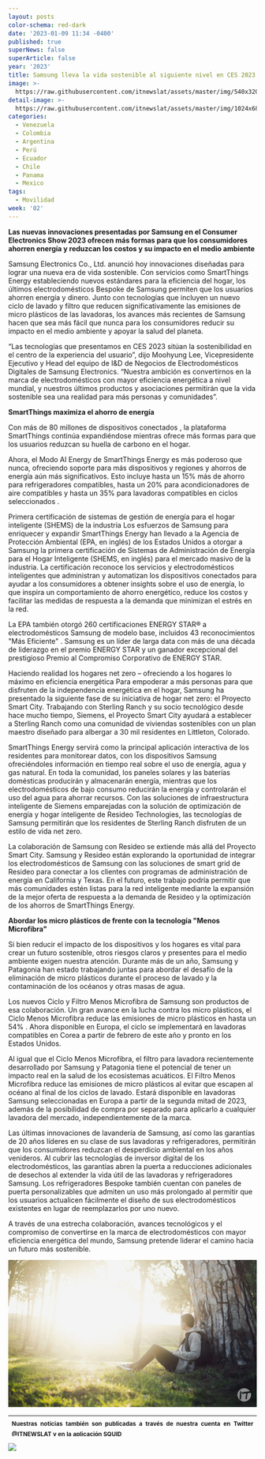 ```yaml
---
layout: posts
color-schema: red-dark
date: '2023-01-09 11:34 -0400'
published: true
superNews: false
superArticle: false
year: '2023'
title: Samsung lleva la vida sostenible al siguiente nivel en CES 2023
image: >-
  https://raw.githubusercontent.com/itnewslat/assets/master/img/540x320/Medio-Ambiente-CO2-p.jpg
detail-image: >-
  https://raw.githubusercontent.com/itnewslat/assets/master/img/1024x680/Medio-Ambiente-CO2-g.jpg
categories:
  - Venezuela
  - Colombia
  - Argentina
  - Perú
  - Ecuador
  - Chile
  - Panama
  - Mexico
tags:
  - Movilidad
week: '02'
---
```

**Las nuevas innovaciones presentadas por Samsung en el Consumer Electronics Show 2023 ofrecen más formas para que los consumidores ahorren energía y reduzcan los costos y su impacto en el medio ambiente**

Samsung Electronics Co., Ltd. anunció hoy innovaciones diseñadas para lograr una nueva era de vida sostenible. Con servicios como SmartThings Energy estableciendo nuevos estándares para la eficiencia del hogar, los últimos electrodomésticos Bespoke de Samsung permiten que los usuarios ahorren energía y dinero. Junto con tecnologías que incluyen un nuevo ciclo de lavado y filtro que reducen significativamente las emisiones de micro plásticos de las lavadoras, los avances más recientes de Samsung hacen que sea más fácil que nunca para los consumidores reducir su impacto en el medio ambiente y apoyar la salud del planeta.

“Las tecnologías que presentamos en CES 2023 sitúan la sostenibilidad en el centro de la experiencia del usuario”, dijo Moohyung Lee, Vicepresidente Ejecutivo y Head del equipo de I&D de Negocios de Electrodomésticos Digitales de Samsung Electronics. “Nuestra ambición es convertirnos en la marca de electrodomésticos con mayor eficiencia energética a nivel mundial, y nuestros últimos productos y asociaciones permitirán que la vida sostenible sea una realidad para más personas y comunidades”.

**SmartThings maximiza el ahorro de energía**

Con más de 80 millones de dispositivos conectados , la plataforma SmartThings continúa expandiéndose mientras ofrece más formas para que los usuarios reduzcan su huella de carbono en el hogar.

Ahora, el Modo AI Energy  de SmartThings Energy es más poderoso que nunca, ofreciendo soporte para más dispositivos y regiones y ahorros de energía aún más significativos. Esto incluye hasta un 15% más de ahorro para refrigeradores  compatibles, hasta un 20% para acondicionadores de aire  compatibles y hasta un 35% para lavadoras  compatibles en ciclos seleccionados .

Primera certificación de sistemas de gestión de energía para el hogar inteligente (SHEMS) de la industria
Los esfuerzos de Samsung para enriquecer y expandir SmartThings Energy han llevado a la Agencia de Protección Ambiental (EPA, en inglés) de los Estados Unidos a otorgar a Samsung la primera certificación de Sistemas de Administración de Energía para el Hogar Inteligente (SHEMS, en inglés) para el mercado masivo de la industria. La certificación reconoce los servicios y electrodomésticos inteligentes que administran y automatizan los dispositivos conectados para ayudar a los consumidores a obtener insights sobre el uso de energía, lo que inspira un comportamiento de ahorro energético, reduce los costos y facilitar las medidas de respuesta a la demanda que minimizan el estrés en la red.

La EPA también otorgó 260 certificaciones ENERGY STAR® a electrodomésticos Samsung de modelo base, incluidos 43 reconocimientos "Más Eficiente" . Samsung es un líder de larga data con más de una década de liderazgo en el premio ENERGY STAR y un ganador excepcional del prestigioso Premio al Compromiso Corporativo de ENERGY STAR.

Haciendo realidad los hogares net zero – ofreciendo a los hogares lo máximo en eficiencia energética
Para empoderar a más personas para que disfruten de la independencia energética en el hogar, Samsung ha presentado la siguiente fase de su iniciativa de hogar net zero: el Proyecto Smart City. Trabajando con Sterling Ranch y su socio tecnológico desde hace mucho tiempo, Siemens, el Proyecto Smart City ayudará a establecer a Sterling Ranch como una comunidad de viviendas sostenibles con un plan maestro diseñado para albergar a 30 mil residentes en Littleton, Colorado.

SmartThings Energy servirá como la principal aplicación interactiva de los residentes para monitorear datos, con los dispositivos Samsung ofreciéndoles información en tiempo real sobre el uso de energía, agua y gas natural. En toda la comunidad, los paneles solares y las baterías domésticas producirán y almacenarán energía, mientras que los electrodomésticos de bajo consumo reducirán la energía y controlarán el uso del agua para ahorrar recursos. Con las soluciones de infraestructura inteligente de Siemens emparejadas con la solución de optimización de energía y hogar inteligente de Resideo Technologies, las tecnologías de Samsung permitirán que los residentes de Sterling Ranch disfruten de un estilo de vida net zero.

La colaboración de Samsung con Resideo se extiende más allá del Proyecto Smart City. Samsung y Resideo están explorando la oportunidad de integrar los electrodomésticos de Samsung con las soluciones de smart grid de Resideo para conectar a los clientes con programas de administración de energía en California y Texas. En el futuro, este trabajo podría permitir que más comunidades estén listas para la red inteligente mediante la expansión de la mejor oferta de respuesta a la demanda de Resideo y la optimización de los ahorros de SmartThings Energy. 

**Abordar los micro plásticos de frente con la tecnología "Menos Microfibra"**

Si bien reducir el impacto de los dispositivos y los hogares es vital para crear un futuro sostenible, otros riesgos claros y presentes para el medio ambiente exigen nuestra atención. Durante más de un año, Samsung y Patagonia han estado trabajando juntas para abordar el desafío de la eliminación de micro plásticos durante el proceso de lavado y la contaminación de los océanos y otras masas de agua.

Los nuevos Ciclo y Filtro Menos Microfibra de Samsung son productos de esa colaboración. Un gran avance en la lucha contra los micro plásticos, el Ciclo Menos Microfibra reduce las emisiones de micro plásticos en hasta un 54% . Ahora disponible en Europa, el ciclo se implementará en lavadoras compatibles en Corea a partir de febrero de este año y pronto en los Estados Unidos.

Al igual que el Ciclo Menos Microfibra, el filtro para lavadora recientemente desarrollado por Samsung y Patagonia tiene el potencial de tener un impacto real en la salud de los ecosistemas acuáticos. El Filtro Menos Microfibra reduce las emisiones de micro plásticos al evitar que escapen al océano al final de los ciclos de lavado. Estará disponible en lavadoras Samsung seleccionadas en Europa a partir de la segunda mitad de 2023, además de la posibilidad de compra por separado para aplicarlo a cualquier lavadora del mercado, independientemente de la marca.

Las últimas innovaciones de lavandería de Samsung, así como las garantías  de 20 años líderes en su clase de sus lavadoras y refrigeradores, permitirán que los consumidores reduzcan el desperdicio ambiental en los años venideros. Al cubrir las tecnologías de inversor digital de los electrodomésticos, las garantías abren la puerta a reducciones adicionales de desechos al extender la vida útil de las lavadoras y refrigeradores Samsung. Los refrigeradores Bespoke también cuentan con paneles de puerta personalizables que admiten un uso más prolongado al permitir que los usuarios actualicen fácilmente el diseño de sus electrodomésticos existentes en lugar de reemplazarlos por uno nuevo.

A través de una estrecha colaboración, avances tecnológicos y el compromiso de convertirse en la marca de electrodomésticos con mayor eficiencia energética del mundo, Samsung pretende liderar el camino hacia un futuro más sostenible. 

![](https://raw.githubusercontent.com/itnewslat/assets/master/img/540x320/Medio-Ambiente-CO2-p.jpg)

<table style="height: 42px;" width="569">
<tbody>
<tr>
<td style="text-align: justify;"><sub><strong>Nuestras noticias también son publicadas a través de nuestra cuenta en Twitter <a href="https://twitter.com/itnewslat?lang=es">@ITNEWSLAT</a> y en la aplicación <a href="https://squidapp.co/en/">SQUID</a></strong></sub></td>
</tr>
</tbody>
</table>

<img src="https://tracker.metricool.com/c3po.jpg?hash=56f88a41e39ab42c063cc51676587a04"/>

